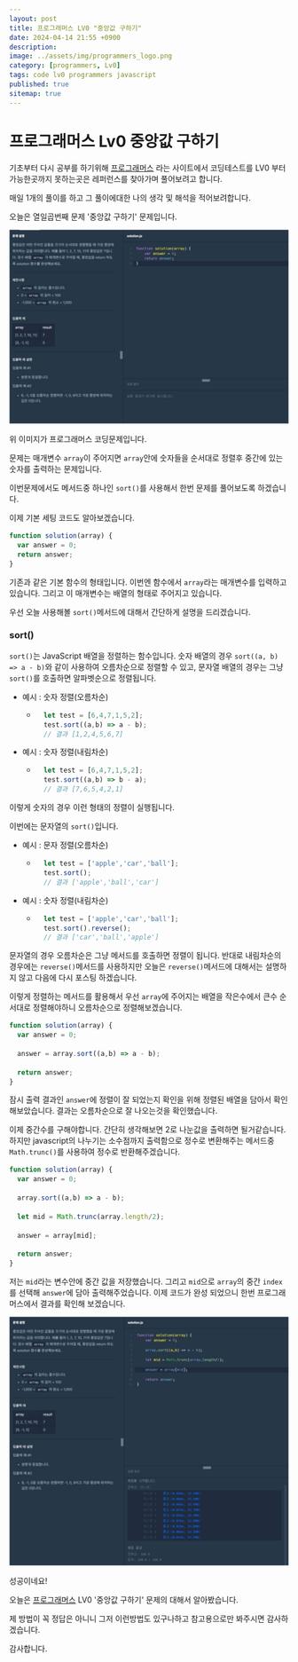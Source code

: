 ```yaml
---
layout: post
title: 프로그래머스 LV0 "중앙값 구하기"
date: 2024-04-14 21:55 +0900
description: 
image: ../assets/img/programmers_logo.png
category: [programmers, Lv0]
tags: code lv0 programmers javascript
published: true
sitemap: true
---
```


# 프로그래머스 Lv0 중앙값 구하기

  기초부터 다시 공부를 하기위해 [프로그래머스](https://programmers.co.kr/) 라는 사이트에서
  코딩테스트를 LV0 부터 가능한곳까지 못하는곳은 레퍼런스를 찾아가며 풀어보려고 합니다.
  
  매일 1개의 풀이를 하고 그 풀이에대한 나의 생각 및 해석을 적어보려합니다.

  오늘은 열일곱번째 문제 '중앙값 구하기' 문제입니다.

  ![프로그래머스 이미지](/assets/img/중앙값구하기_01.jpg)

  위 이미지가 프로그래머스 코딩문제입니다.
  
  문제는 매개변수 `array`이 주어지면 `array`안에 숫자들을 순서대로 정렬후 중간에 있는 숫자를 출력하는 문제입니다.

  이번문제에서도 메서드중 하나인 `sort()`를 사용해서 한번 문제를 풀어보도록 하겠습니다.

  이제 기본 세팅 코드도 알아보겠습니다.
  
```javascript
function solution(array) {
  var answer = 0;
  return answer;
}
``` 
기존과 같은 기본 함수의 형태입니다. 이번엔 함수에서 `array`라는 매개변수를 입력하고 있습니다. 그리고 이 매개변수는 배열의 형태로 주어지고 있습니다.

우선 오늘 사용해볼 `sort()`메서드에 대해서 간단하게 설명을 드리겠습니다.

### sort() 
`sort()`는 JavaScript 배열을 정렬하는 함수입니다. 숫자 배열의 경우 `sort((a, b) => a - b)`와 같이 사용하여 오름차순으로 정렬할 수 있고, 문자열 배열의 경우는 그냥 `sort()`를 호출하면 알파벳순으로 정렬됩니다.

+ 예시 : 숫자 정렬(오름차순)
  + ```javascript
      let test = [6,4,7,1,5,2];
      test.sort((a,b) => a - b);
      // 결과 [1,2,4,5,6,7]
    ```

+ 예시 : 숫자 정렬(내림차순)
  + ```javascript
      let test = [6,4,7,1,5,2];
      test.sort((a,b) => b - a);
      // 결과 [7,6,5,4,2,1]
    ```
이렇게 숫자의 경우 이런 형태의 정렬이 실행됩니다.

이번에는 문자열의 `sort()`입니다.

+ 예시 : 문자 정렬(오름차순)
  + ```javascript
      let test = ['apple','car','ball'];
      test.sort();
      // 결과 ['apple','ball','car']
    ```

+ 예시 : 숫자 정렬(내림차순)
  + ```javascript
      let test = ['apple','car','ball'];
      test.sort().reverse();
      // 결과 ['car','ball','apple']
    ```
문자열의 경우 오름차순은 그냥 메서드를 호출하면 정렬이 됩니다.
반대로 내림차순의 경우에는 `reverse()`메서드를 사용하지만 오늘은 `reverse()`메서드에 대해서는 설명하지 않고 다음에 다시 포스팅 하겠습니다.

이렇게 정렬하는 메서드를 활용해서 우선 `array`에 주어지는 배열을 작은수에서 큰수 순서대로 정렬해야하니 오름차순으로 정렬해보겠습니다.

```javascript
function solution(array) {
  var answer = 0;

  answer = array.sort((a,b) => a - b);

  return answer;
}
``` 
잠시 출력 결과인 `answer`에 정렬이 잘 되었는지 확인을 위해 정렬된 배열을 담아서 확인해보았습니다. 결과는 오름차순으로 잘 나오는것을 확인했습니다.

이제 중간수를 구해야합니다. 간단히 생각해보면 2로 나눈값을 출력하면 될거같습니다. 하지만 javascript의 나누기는 소수점까지 출력함으로 정수로 변환해주는 메서드중 `Math.trunc()`를 사용하여 정수로 반환해주겠습니다.

```javascript
function solution(array) {
  var answer = 0;

  array.sort((a,b) => a - b);

  let mid = Math.trunc(array.length/2);

  answer = array[mid];

  return answer;
}
``` 
저는 `mid`라는 변수안에 중간 값을 저장했습니다. 그리고 `mid`으로 `array`의 중간 `index`를 선택해 `answer`에 담아 출력해주었습니다.
이제 코드가 완성 되었으니 한번 프로그래머스에서 결과를 확인해 보겠습니다.

![프로그래머스 이미지](/assets/img/중앙값구하기_02.jpg)

성공이네요!

오늘은 [프로그래머스](https://programmers.co.kr/) LV0 '중앙값 구하기' 문제의 대해서 알아봤습니다.

제 방법이 꼭 정답은 아니니 그저 이런방법도 있구나하고 참고용으로만 봐주시면 감사하겠습니다.

감사합니다.